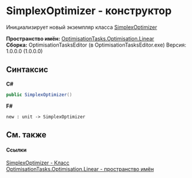 # SimplexOptimizer - конструктор
 

Инициализирует новый экземпляр класса <a href="T_OptimisationTasks_Optimisation_Linear_SimplexOptimizer">SimplexOptimizer</a>

**Пространство имён:**&nbsp;<a href="N_OptimisationTasks_Optimisation_Linear">OptimisationTasks.Optimisation.Linear</a><br />**Сборка:**&nbsp;OptimisationTasksEditor (в OptimisationTasksEditor.exe) Версия: 1.0.0.0 (1.0.0.0)

## Синтаксис

**C#**<br />
``` C#
public SimplexOptimizer()
```

**F#**<br />
``` F#
new : unit -> SimplexOptimizer
```


## См. также


#### Ссылки
<a href="T_OptimisationTasks_Optimisation_Linear_SimplexOptimizer">SimplexOptimizer - Класс</a><br /><a href="N_OptimisationTasks_Optimisation_Linear">OptimisationTasks.Optimisation.Linear - пространство имён</a><br />